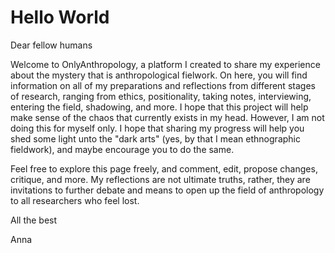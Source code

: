 # Hello World

Dear fellow humans

Welcome to OnlyAnthropology, a platform I created to share my experience about the mystery that is anthropological fielwork. On here, you will find information on all of my preparations and reflections from different stages of research, ranging from ethics, positionality, taking notes, interviewing, entering the field, shadowing, and more. I hope that this project will help make sense of the chaos that currently exists in my head. However, I am not doing this for myself only. I hope that sharing my progress will help you shed some light unto the "dark arts" (yes, by that I mean ethnographic fieldwork), and maybe encourage you to do the same.

Feel free to explore this page freely, and comment, edit, propose changes, critique, and more. My reflections are not ultimate truths, rather, they are invitations to further debate and means to open up the field of anthropology to all researchers who feel lost.

All the best

Anna
